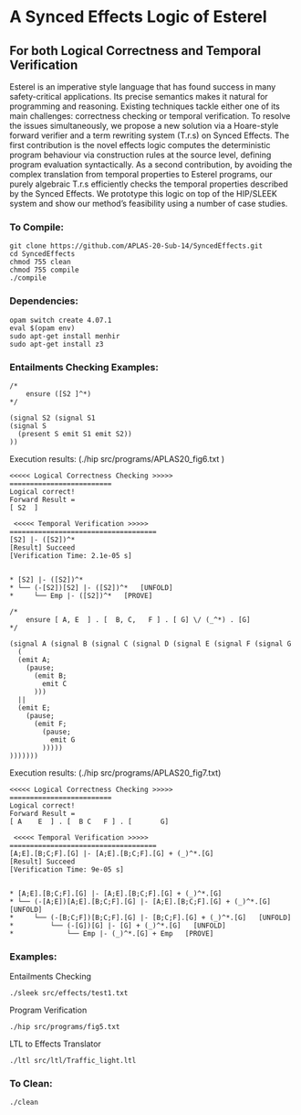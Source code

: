 # A Synced Effects Logic of Esterel

## For both Logical Correctness and Temporal Verification


Esterel is an imperative style language that has found success in many safety-critical applications. Its precise semantics makes it natural for programming and reasoning. Existing techniques tackle either one of its main challenges: correctness checking or temporal verification. To resolve the issues simultaneously, we propose a new solution via a Hoare-style forward verifier and a term rewriting system (T.r.s) on Synced Effects. The first contribution is the novel effects logic computes the deterministic program behaviour via construction rules at the source level, defining program evaluation syntactically. As a second contribution, by avoiding the complex translation from temporal properties to Esterel programs, our purely algebraic T.r.s efficiently checks the temporal properties described by the Synced Effects. We prototype this logic on top of the HIP/SLEEK system and show our method’s feasibility using a number of case studies.

### To Compile:

```
git clone https://github.com/APLAS-20-Sub-14/SyncedEffects.git
cd SyncedEffects
chmod 755 clean 
chmod 755 compile 
./compile
```

### Dependencies:

```
opam switch create 4.07.1
eval $(opam env)
sudo apt-get install menhir
sudo apt-get install z3
```


### Entailments Checking Examples:
```
/*
    ensure ([S2 ]^*)
*/

(signal S2 (signal S1 
(signal S
  (present S emit S1 emit S2))
))
```
Execution results: (./hip src/programs/APLAS20_fig6.txt )
```
<<<<< Logical Correctness Checking >>>>>
=========================
Logical correct! 
Forward Result = 
[ S2  ]

 <<<<< Temporal Verification >>>>>
====================================
[S2] |- ([S2])^*
[Result] Succeed
[Verification Time: 2.1e-05 s]
 

* [S2] |- ([S2])^*
* └── (-[S2])[S2] |- ([S2])^*   [UNFOLD]
*     └── Emp |- ([S2])^*   [PROVE]
```


```
/*
    ensure [ A, E  ] . [  B, C,   F ] . [ G] \/ (_^*) . [G]
*/

(signal A (signal B (signal C (signal D (signal E (signal F (signal G 
  (
  (emit A;
    (pause;
      (emit B;
        emit C
      )))
  ||
  (emit E;
    (pause;
      (emit F;
        (pause;
          emit G
        )))))
)))))))
```
Execution results: (./hip src/programs/APLAS20_fig7.txt)
```
<<<<< Logical Correctness Checking >>>>>
=========================
Logical correct! 
Forward Result = 
[ A    E  ] . [  B C   F ] . [       G]

 <<<<< Temporal Verification >>>>>
====================================
[A;E].[B;C;F].[G] |- [A;E].[B;C;F].[G] + (_)^*.[G]
[Result] Succeed
[Verification Time: 9e-05 s]
 

* [A;E].[B;C;F].[G] |- [A;E].[B;C;F].[G] + (_)^*.[G]
* └── (-[A;E])[A;E].[B;C;F].[G] |- [A;E].[B;C;F].[G] + (_)^*.[G]   [UNFOLD]
*     └── (-[B;C;F])[B;C;F].[G] |- [B;C;F].[G] + (_)^*.[G]   [UNFOLD]
*         └── (-[G])[G] |- [G] + (_)^*.[G]   [UNFOLD]
*             └── Emp |- (_)^*.[G] + Emp   [PROVE]
```



### Examples:

Entailments Checking 

```
./sleek src/effects/test1.txt 
```

Program Verification

```
./hip src/programs/fig5.txt
```

LTL to Effects Translator

```
./ltl src/ltl/Traffic_light.ltl 
```

### To Clean:

``` 
./clean
```

 

